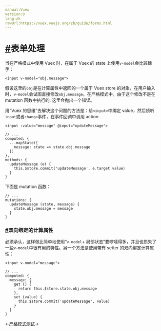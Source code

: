 ```yaml
---
manual:Vuex
version:0
lang:zh
rawUrl:https://vuex.vuejs.org/zh/guide/forms.html
---
```



# [#](%2463 "")表单处理<a name="表单处理"></a>


当在严格模式中使用 Vuex 时，在属于 Vuex 的 state 上使用`v-model`会比较棘手：


```
<input v-model="obj.message">

```



假设这里的`obj`是在计算属性中返回的一个属于 Vuex store 的对象，在用户输入时，`v-model`会试图直接修改`obj.message`。在严格模式中，由于这个修改不是在 mutation 函数中执行的, 这里会抛出一个错误。



用“Vuex 的思维”去解决这个问题的方法是：给`<input>`中绑定 value，然后侦听`input`或者`change`事件，在事件回调中调用 action:


```
<input :value="message" @input="updateMessage">

```


```
// ...
computed: {
  ...mapState({
    message: state => state.obj.message
  })
},
methods: {
  updateMessage (e) {
    this.$store.commit('updateMessage', e.target.value)
  }
}

```



下面是 mutation 函数：


```
// ...
mutations: {
  updateMessage (state, message) {
    state.obj.message = message
  }
}

```


### [#](%2464 "")双向绑定的计算属性<a name="双向绑定的计算属性"></a>


必须承认，这样做比简单地使用“`v-model`+ 局部状态”要啰嗦得多，并且也损失了一些`v-model`中很有用的特性。另一个方法是使用带有 setter 的双向绑定计算属性：


```
<input v-model="message">

```


```
// ...
computed: {
  message: {
    get () {
      return this.$store.state.obj.message
    },
    set (value) {
      this.$store.commit('updateMessage', value)
    }
  }
}

```





←[严格模式](%2335 "")[测试](%2337 "")→





